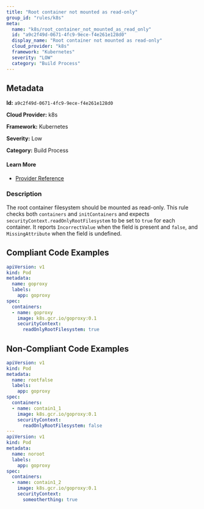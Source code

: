 ```yaml
---
title: "Root container not mounted as read-only"
group_id: "rules/k8s"
meta:
  name: "k8s/root_container_not_mounted_as_read_only"
  id: "a9c2f49d-0671-4fc9-9ece-f4e261e128d0"
  display_name: "Root container not mounted as read-only"
  cloud_provider: "k8s"
  framework: "Kubernetes"
  severity: "LOW"
  category: "Build Process"
---
```

## Metadata

**Id:** `a9c2f49d-0671-4fc9-9ece-f4e261e128d0`

**Cloud Provider:** k8s

**Framework:** Kubernetes

**Severity:** Low

**Category:** Build Process

#### Learn More

 - [Provider Reference](https://kubernetes.io/docs/tasks/configure-pod-container/security-context/)

### Description

 The root container filesystem should be mounted as read-only. This rule checks both `containers` and `initContainers` and expects `securityContext.readOnlyRootFilesystem` to be set to `true` for each container. It reports `IncorrectValue` when the field is present and `false`, and `MissingAttribute` when the field is undefined.


## Compliant Code Examples
```yaml
apiVersion: v1
kind: Pod
metadata:
  name: goproxy
  labels:
    app: goproxy
spec:
  containers:
  - name: goproxy
    image: k8s.gcr.io/goproxy:0.1
    securityContext:
      readOnlyRootFilesystem: true

```
## Non-Compliant Code Examples
```yaml
apiVersion: v1
kind: Pod
metadata:
  name: rootfalse
  labels:
    app: goproxy
spec:
  containers:
  - name: contain1_1
    image: k8s.gcr.io/goproxy:0.1
    securityContext:
      readOnlyRootFilesystem: false
---
apiVersion: v1
kind: Pod
metadata:
  name: noroot
  labels:
    app: goproxy
spec:
  containers:
  - name: contain1_2
    image: k8s.gcr.io/goproxy:0.1
    securityContext:
      someotherthing: true
```